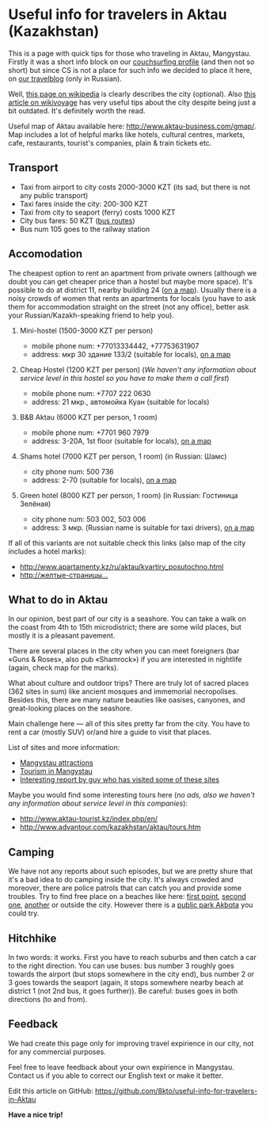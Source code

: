 # Useful info for travelers in Aktau (Kazakhstan)
This is a page with quick tips for those who traveling in Aktau, Mangystau. Firstly it was a short info block on our [couchsurfing profile](https://www.couchsurfing.com/people/brightcurly) (and then not so short) but since CS is not a place for such info we decided to place it here, on [our travelblog](http://travelugi.com) (only in Russian).

Well, [this page on wikipedia](https://en.wikipedia.org/wiki/Aktau) is clearly describes the city (optional).
Also [this article on wikivoyage](https://en.wikivoyage.org/wiki/Aktau) has very useful tips about the city despite being just a bit outdated. It's definitely worth the read.

Useful map of Aktau available here: <http://www.aktau-business.com/gmap/>.
Map includes a lot of helpful marks like hotels, cultural centres, markets, cafe, restaurants, tourist's companies, plain & train tickets etc.


## Transport
- Taxi from airport to city costs 2000-3000 KZT (its sad, but there is not any public transport)
- Taxi fares inside the city: 200-300 KZT
- Taxi from city to seaport (ferry) costs 1000 KZT
- City bus fares: 50 KZT ([bus routes](http://www.aktau-business.com/bus/))
- Bus num 105 goes to the railway station


## Accomodation
The cheapest option to rent an apartment from private owners (although we doubt you can get cheaper price than a hostel but maybe more space). It's possible to do at district 11, nearby building 24 ([on a map](http://www.aktau-business.com/gmap/?coord=43.656152,51.152505&z=17&t=k)). Usually there is a noisy crowds of women that rents an apartments for locals (you have to ask them for accommodation straight on the street (not any office), better ask your Russian/Kazakh-speaking friend to help you).

1. Mini-hostel (1500-3000 KZT per person)
    - mobile phone num: +77013334442, +77753631907
    - address: мкр 30 здание 133/2 (suitable for locals), [on a map](http://www.aktau-business.com/gmap/?coord=43.68118,51.16274&z=17&t=k)

2. Cheap Hostel (1200 KZT per person) (_We haven't any information about service level in this hostel so you have to make them a call first_)
    - mobile phone num: +7707 222 0630
    - address: 21 мкр., автомойка Куан (suitable for locals)

3. B&B Aktau (6000 KZT per person, 1 room)
    - mobile phone num: +7701 960 7979
    - address: 3-20A, 1st floor (suitable for locals), [on a map]( http://www.aktau-business.com/gmap/?coord=43.636448,51.182181&z=17&t=k)

4. Shams hotel (7000 KZT per person, 1 room) (in Russian: Шамс)
    - city phone num: 500 736
    - address: 2-70 (suitable for locals), [on a map]( http://www.aktau-business.com/gmap/?coord=43.635734,51.170819&z=17&t=k)

5. Green hotel (8000 KZT per person, 1 room) (in Russian: Гостиница Зелёная)
    - city phone num: 503 002, 503 006
    - address: 3 мкр. (Russian name is suitable for taxi drivers), [on a map](http://www.aktau-business.com/gmap/?coord=43.635563,51.180893&z=17&t=k)

If all of this variants are not suitable check this links (also map of the city includes a hotel marks):
- http://www.apartamenty.kz/ru/aktau/kvartiry_posutochno.html
- [http://желтые-страницы...](https://xn----8sbnadqrtzjid0d5cj.cybo.com/KZ/%D0%B0%D0%BA%D1%82%D0%B0%D1%83/%D1%85%D0%BE%D1%81%D1%82%D0%B5%D0%BB%D1%8B/)


## What to do in Aktau
In our opinion, best part of our city is a seashore. You can take a walk on the coast from 4th to 15th microdistrict; there are some wild places, but mostly it is a pleasant pavement.

There are several places in the city when you can meet foreigners (bar «Guns & Roses», also pub «Shamrock») if you are interested in nightlife (again, check map for the marks).

What about culture and outdoor trips? There are truly lot of sacred places (362 sites in sum) like ancient mosques and immemorial necropolises. Besides this, there are many nature beauties like oasises, canyones, and great-looking places on the seashore.

Main challenge here — all of this sites pretty far from the city. You have to rent a car (mostly SUV) or/and hire a guide to visit that places.

List of sites and more information:
- [Mangystau attractions](http://visitkazakhstan.kz/en/guide/places/11/5/)
- [Tourism in Mangystau](http://en.mangystau.info/turizm/turism)
- [Interesting report by guy who has visited some of these sites](https://www.lonelyplanet.com/thorntree/forums/asia-central-asia/kazakhstan/aktau-and-mangistau-region)

Maybe you would find some interesting tours here (_no ads, also we haven't any information about service level in this companies_):
- http://www.aktau-tourist.kz/index.php/en/
- http://www.advantour.com/kazakhstan/aktau/tours.htm


## Camping
We have not any reports about such episodes, but we are pretty shure that it's a bad idea to do camping inside the city. It's always crowded and moreover, there are police patrols that can catch you and provide some troubles. Try to find free place on a beaches like here: [first point](https://goo.gl/maps/vEU5YiL9fc22), [second one](https://goo.gl/maps/rbr4R4SNivH2), [another](https://goo.gl/maps/bYHiMzgWtLo) or outside the city. However there is a [public park Akbota](https://goo.gl/maps/Aau19Yh51p92) you could try.

## Hitchhike
In two words: it works. First you have to reach suburbs and then catch a car to the right direction. You can use buses: bus number 3 roughly goes towards the airport (but stops somewhere in the city end), bus number 2 or 3 goes towards the seaport (again, it stops somewhere nearby beach at district 1 (not 2nd bus, it goes further)). Be careful: buses goes in both directions (to and from).

## Feedback
We had create this page only for improving travel expirience in our city, not for any commercial purposes.

Feel free to leave feedback about your own expirience in Mangystau. Contact us if you able to correct our English text or make it better.

Edit this article on GitHub: https://github.com/8kto/useful-info-for-travelers-in-Aktau

**Have a nice trip!**
